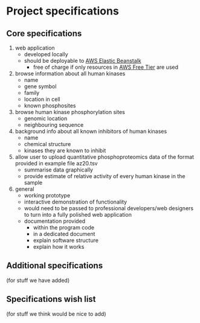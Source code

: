 # Project specifications
## Core specifications
1. web application
    - developed locally
    - should be deployable to [AWS Elastic Beanstalk](https://aws.amazon.com/elasticbeanstalk/)
        - free of charge if only resources in [AWS Free Tier](https://aws.amazon.com/free/) are used
2. browse information about all human kinases
    - name
    - gene symbol
    - family
    - location in cell
    - known phosphosites
3. browse human kinase phosphorylation sites
    - genomic location
    - neighbouring sequence
4. background info about all known inhibitors of human kinases
    - name
    - chemical structure
    - kinases they are known to inhibit
5. allow user to upload quantitative phosphoproteomics data of the format provided in example file az20.tsv
    - summarise data graphically
    - provide estimate of relative activity of every human kinase in the sample
6. general
    - working prototype
    - interactive demonstration of functionality
    - would need to be passed to professional developers/web designers to turn into a fully polished web application
    - documentation provided 
        - within the program code
        - in a dedicated document
        - explain software structure
        - explain how it works

## Additional specifications
(for stuff we have added)
## Specifications wish list
(for stuff we think would be nice to add)